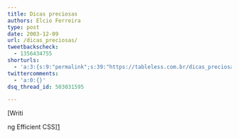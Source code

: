 ```yaml
---
title: Dicas preciosas
authors: Elcio Ferreira
type: post
date: 2003-12-09
url: /dicas_preciosas/
tweetbackscheck:
  - 1356434755
shorturls:
  - 'a:3:{s:9:"permalink";s:39:"https://tableless.com.br/dicas_preciosas";s:7:"tinyurl";s:26:"https://tinyurl.com/3gpk4kl";s:4:"isgd";s:19:"https://is.gd/zlnMmQ";}'
twittercomments:
  - 'a:0:{}'
dsq_thread_id: 503031595

---
```

[Writi
  
ng Efficient CSS][1]

 [1]: https://www.communitymx.com/content/article.cfm?cid=A43B828960590F55